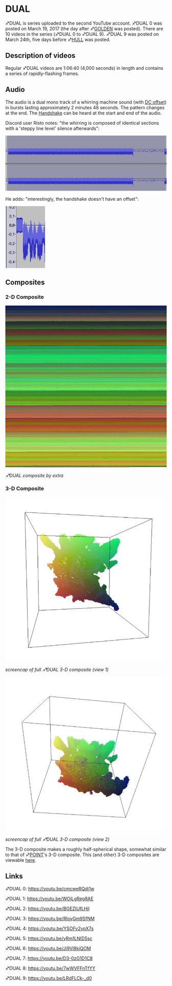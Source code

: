 # DUAL

♐DUAL is series uploaded to the second YouTube account. ♐DUAL 0 was
posted on March 19, 2017 (the day after ♐[GOLDEN](GOLDEN "wikilink") was
posted). There are 10 videos in the series (♐DUAL 0 to ♐DUAL 9). ♐DUAL 9
was posted on March 24th, five days before ♐[HULL](HULL "wikilink") was
posted.

## Description of videos

Regular ♐DUAL videos are 1:06:40 (4,000 seconds) in length and contains
a series of rapidly-flashing frames.

## Audio

The audio is a dual mono track of a whirring machine sound (with [DC offset](DC_offset "wikilink")) in bursts lasting approximately 2 minutes
48 seconds. The pattern changes at the end. The
[Handshake](Handshake "wikilink") can be heard at the start and end of
the audio.

Discord user Risto notes: "the whirring is composed of identical
sections with a 'steppy line level' silence afterwards":

![Dual_audio.png](Dual_audio.png "Dual_audio.png")

He adds: "interestingly, the handshake doesn't have an offset":

![Dual_no_dc_offset_in_handshake.png](Dual_no_dc_offset_in_handshake.png)

## Composites

### 2-D Composite

![DUAL_real.png](DUAL_real.png " DUAL_real.png")

*♐DUAL composite by extra*

### 3-D Composite

![Dual 0-9 - 3-d composite - view 1.png](Dual_0-9_-_3-d_composite_-_view_1.png)

*screencap of full ♐DUAL 3-D composite (view 1)*

![Dual 0-9 - 3-d composite - view 2.png](Dual_0-9_-_3-d_composite_-_view_2.png)

*screencap of full ♐DUAL 3-D composite (view 2)*

The 3-D composite makes a roughly half-spherical shape, somewhat similar
to that of ♐[POINT](POINT "wikilink")'s 3-D composite. This (and other)
3-D composites are viewable
[here](https://lorpus.github.io/sketches/ufsc3d/).

## Links

♐DUAL 0: <https://youtu.be/cmcweRQdj1w>

♐DUAL 1: <https://youtu.be/WOjLgReg8AE>

♐DUAL 2: <https://youtu.be/BGEZIUfLHjI>

♐DUAL 3: <https://youtu.be/RIoyGm9SfNM>

♐DUAL 4: <https://youtu.be/YSOFv2vpX7s>

♐DUAL 5: <https://youtu.be/yRm1LNID5sc>

♐DUAL 6: <https://youtu.be/Jj9Vl8kiQOM>

♐DUAL 7: <https://youtu.be/D3-0zG1D1C8>

♐DUAL 8: <https://youtu.be/7wWVFFnTfYY>

♐DUAL 9: <https://youtu.be/LRdFLCk-_d0>

